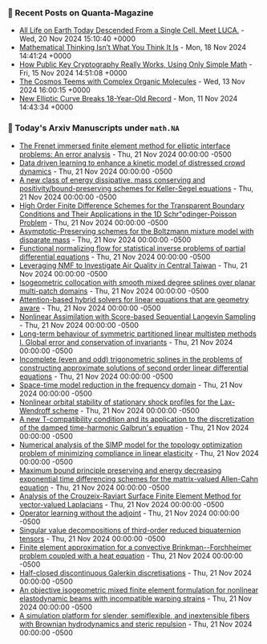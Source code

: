 ### 📝 Recent Posts on Quanta-Magazine
<!-- quanta starts -->
* <a href="https://www.quantamagazine.org/all-life-on-earth-today-descended-from-a-single-cell-meet-luca-20241120/">All Life on Earth Today Descended From a Single Cell. Meet LUCA.</a> - Wed, 20 Nov 2024 15:10:40 +0000
* <a href="https://www.quantamagazine.org/mathematical-thinking-isnt-what-you-think-it-is-20241118/">Mathematical Thinking Isn’t What You Think It Is</a> - Mon, 18 Nov 2024 14:41:24 +0000
* <a href="https://www.quantamagazine.org/how-public-key-cryptography-really-works-20241115/">How Public Key Cryptography Really Works, Using Only Simple Math</a> - Fri, 15 Nov 2024 14:51:08 +0000
* <a href="https://www.quantamagazine.org/the-cosmos-teems-with-complex-organic-molecules-20241113/">The Cosmos Teems with Complex Organic Molecules</a> - Wed, 13 Nov 2024 16:00:15 +0000
* <a href="https://www.quantamagazine.org/new-elliptic-curve-breaks-18-year-old-record-20241111/">New Elliptic Curve Breaks 18-Year-Old Record</a> - Mon, 11 Nov 2024 14:43:34 +0000
<!-- quanta ends -->

### 📝 Today's Arxiv Manuscripts under ``math.NA``
<!-- arxiv-math-na starts -->
* <a href="https://arxiv.org/abs/2411.12884">The Frenet immersed finite element method for elliptic interface problems: An error analysis</a> - Thu, 21 Nov 2024 00:00:00 -0500
* <a href="https://arxiv.org/abs/2411.12974">Data driven learning to enhance a kinetic model of distressed crowd dynamics</a> - Thu, 21 Nov 2024 00:00:00 -0500
* <a href="https://arxiv.org/abs/2411.13067">A new class of energy dissipative, mass conserving and positivity/bound-preserving schemes for Keller-Segel equations</a> - Thu, 21 Nov 2024 00:00:00 -0500
* <a href="https://arxiv.org/abs/2411.13175">High Order Finite Difference Schemes for the Transparent Boundary Conditions and Their Applications in the 1D Schr"odinger-Poisson Problem</a> - Thu, 21 Nov 2024 00:00:00 -0500
* <a href="https://arxiv.org/abs/2411.13240">Asymptotic-Preserving schemes for the Boltzmann mixture model with disparate mass</a> - Thu, 21 Nov 2024 00:00:00 -0500
* <a href="https://arxiv.org/abs/2411.13277">Functional normalizing flow for statistical inverse problems of partial differential equations</a> - Thu, 21 Nov 2024 00:00:00 -0500
* <a href="https://arxiv.org/abs/2411.13315">Leveraging NMF to Investigate Air Quality in Central Taiwan</a> - Thu, 21 Nov 2024 00:00:00 -0500
* <a href="https://arxiv.org/abs/2411.13338">Isogeometric collocation with smooth mixed degree splines over planar multi-patch domains</a> - Thu, 21 Nov 2024 00:00:00 -0500
* <a href="https://arxiv.org/abs/2411.13341">Attention-based hybrid solvers for linear equations that are geometry aware</a> - Thu, 21 Nov 2024 00:00:00 -0500
* <a href="https://arxiv.org/abs/2411.13443">Nonlinear Assimilation with Score-based Sequential Langevin Sampling</a> - Thu, 21 Nov 2024 00:00:00 -0500
* <a href="https://arxiv.org/abs/2411.13487">Long-term behaviour of symmetric partitioned linear multistep methods I. Global error and conservation of invariants</a> - Thu, 21 Nov 2024 00:00:00 -0500
* <a href="https://arxiv.org/abs/2411.13524">Incomplete (even and odd) trigonometric splines in the problems of constructing approximate solutions of second order linear differential equations</a> - Thu, 21 Nov 2024 00:00:00 -0500
* <a href="https://arxiv.org/abs/2411.13531">Space-time model reduction in the frequency domain</a> - Thu, 21 Nov 2024 00:00:00 -0500
* <a href="https://arxiv.org/abs/2411.13094">Nonlinear orbital stability of stationary shock profiles for the Lax-Wendroff scheme</a> - Thu, 21 Nov 2024 00:00:00 -0500
* <a href="https://arxiv.org/abs/2209.01878">A new T-compatibility condition and its application to the discretization of the damped time-harmonic Galbrun's equation</a> - Thu, 21 Nov 2024 00:00:00 -0500
* <a href="https://arxiv.org/abs/2211.04249">Numerical analysis of the SIMP model for the topology optimization problem of minimizing compliance in linear elasticity</a> - Thu, 21 Nov 2024 00:00:00 -0500
* <a href="https://arxiv.org/abs/2312.15613">Maximum bound principle preserving and energy decreasing exponential time differencing schemes for the matrix-valued Allen-Cahn equation</a> - Thu, 21 Nov 2024 00:00:00 -0500
* <a href="https://arxiv.org/abs/2312.16541">Analysis of the Crouzeix-Raviart Surface Finite Element Method for vector-valued Laplacians</a> - Thu, 21 Nov 2024 00:00:00 -0500
* <a href="https://arxiv.org/abs/2401.17739">Operator learning without the adjoint</a> - Thu, 21 Nov 2024 00:00:00 -0500
* <a href="https://arxiv.org/abs/2403.01690">Singular value decompositions of third-order reduced biquaternion tensors</a> - Thu, 21 Nov 2024 00:00:00 -0500
* <a href="https://arxiv.org/abs/2403.09872">Finite element approximation for a convective Brinkman--Forchheimer problem coupled with a heat equation</a> - Thu, 21 Nov 2024 00:00:00 -0500
* <a href="https://arxiv.org/abs/2405.12383">Half-closed discontinuous Galerkin discretisations</a> - Thu, 21 Nov 2024 00:00:00 -0500
* <a href="https://arxiv.org/abs/2407.14637">An objective isogeometric mixed finite element formulation for nonlinear elastodynamic beams with incompatible warping strains</a> - Thu, 21 Nov 2024 00:00:00 -0500
* <a href="https://arxiv.org/abs/2408.15913">A simulation platform for slender, semiflexible, and inextensible fibers with Brownian hydrodynamics and steric repulsion</a> - Thu, 21 Nov 2024 00:00:00 -0500
<!-- arxiv-math-na ends -->
